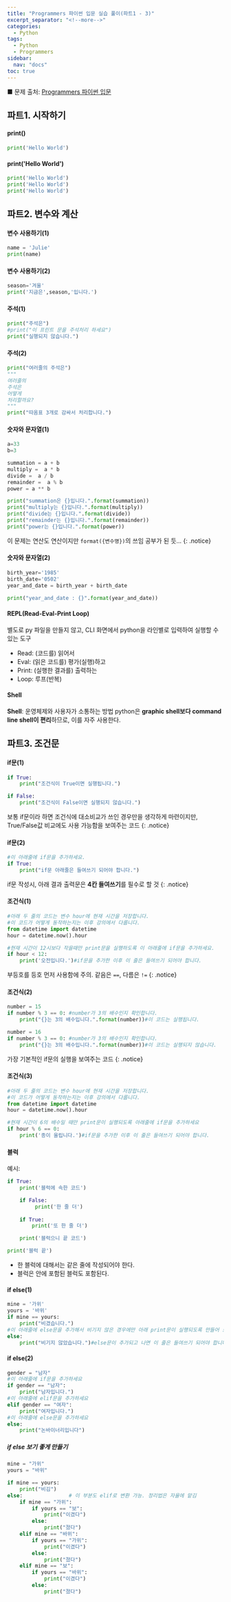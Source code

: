 ```yaml
---
title: "Programmers 파이썬 입문 실습 풀이(파트1 - 3)"
excerpt_separator: "<!--more-->"
categories:
  - Python
tags:
  - Python
  - Programmers
sidebar:
  nav: "docs"
toc: true
---
```


■ 문제 출처: [Programmers 파이썬 입문](https://programmers.co.kr/learn/courses/2)

## 파트1. 시작하기
#### print()
```python
print('Hello World')
```

#### print('Hello World')
```python
print('Hello World')
print('Hello World')
print('Hello World')
```

## 파트2. 변수와 계산
#### 변수 사용하기(1)
```python
name = 'Julie'
print(name)
```

#### 변수 사용하기(2)
```python
season='겨울'
print('지금은',season,'입니다.')
```

#### 주석(1)
```python
print("주석은")
#print("이 프린트 문을 주석처리 하세요")
print("실행되지 않습니다.")
```

#### 주석(2)
```python
print("여러줄의 주석은")
"""
여러줄의
주석은
어떻게
처리할까요?
"""
print("따옴표 3개로 감싸서 처리합니다.")
```

#### 숫자와 문자열(1)
```python
a=33
b=3

summation = a + b
multiply =  a * b
divide =  a / b
remainder =  a % b
power = a ** b

print("summation은 {}입니다.".format(summation))
print("multiply는 {}입니다.".format(multiply))
print("divide는 {}입니다.".format(divide))
print("remainder는 {}입니다.".format(remainder))
print("power는 {}입니다.".format(power))
```
이 문제는 연산도 연산이지만 `format({변수명})`의 쓰임 공부가 된 듯...
{: .notice}

#### 숫자와 문자열(2)
```python
birth_year='1985'
birth_date='0502'
year_and_date = birth_year + birth_date

print("year_and_date : {}".format(year_and_date))
```

#### REPL(Read-Eval-Print Loop)
별도로 py 파일을 만들지 않고, CLI 화면에서 python을 라인별로 입력하여 실행할 수 있는 도구
* Read: (코드를) 읽어서
* Eval: (읽은 코드를) 평가(실행)하고
* Print: (실행한 결과를) 출력하는
* Loop: 루프(반복)

#### Shell
**Shell**: 운영체제와 사용자가 소통하는 방법
python은 **graphic shell보다 command line shell이 편리**하므로, 이를 자주 사용한다.

## 파트3. 조건문
#### if문(1)
```python
if True:
    print("조건식이 True이면 실행됩니다.")

if False:
    print("조건식이 False이면 실행되지 않습니다.")
```
보통 if문이라 하면 조건식에 대소비교가 쓰인 경우만을 생각하게 마련이지만, True/False값 비교에도 사용 가능함을 보여주는 코드
{: .notice}

#### if문(2)
```python
#이 아래줄에 if문을 추가하세요.
if True:
    print("if문 아래줄은 들여쓰기 되어야 합니다.")
```
if문 작성시, 아래 결과 출력문은 **4칸 들여쓰기**를 필수로 할 것
{: .notice}

#### 조건식(1)
```python
#아래 두 줄의 코드는 변수 hour에 현재 시간을 저장합니다.
#이 코드가 어떻게 동작하는지는 이후 강의에서 다룹니다.
from datetime import datetime 
hour = datetime.now().hour

#현재 시간이 12시보다 작을때만 print문을 실행하도록 이 아래줄에 if문을 추가하세요.
if hour < 12: 
    print('오전입니다.')#if문을 추가한 이후 이 줄은 들여쓰기 되어야 합니다.
```
부등호를 등호 먼저 사용함에 주의. 같음은 `==`, 다름은 `!=`
{: .notice}

#### 조건식(2)
```python
number = 15
if number % 3 == 0: #number가 3의 배수인지 확인합니다.
    print("{}는 3의 배수입니다.".format(number))#이 코드는 실행됩니다.

number = 16
if number % 3 == 0: #number가 3의 배수인지 확인합니다.
    print("{}는 3의 배수입니다.".format(number))#이 코드는 실행되지 않습니다.
```
가장 기본적인 if문의 실행을 보여주는 코드
{: .notice}

#### 조건식(3)
```python
#아래 두 줄의 코드는 변수 hour에 현재 시간을 저장합니다.
#이 코드가 어떻게 동작하는지는 이후 강의에서 다룹니다.
from datetime import datetime 
hour = datetime.now().hour

#현재 시간이 6의 배수일 때만 print문이 실행되도록 아래줄에 if문을 추가하세요
if hour % 6 == 0:
    print('종이 울립니다.')#if문을 추가한 이후 이 줄은 들여쓰기 되어야 합니다.
```

#### 블럭
예시:
```python
if True:
    print('블럭에 속한 코드')

    if False:
         print('한 줄 더')
    
    if True:
        print('또 한 줄 더')

    print('블럭으니 끝 코드')

print('블럭 끝')
```
* 한 블럭에 대해서는 같은 줄에 작성되어야 한다.
* 블럭은 안에 포함된 블럭도 포함된다.

#### if else(1)
```python
mine = '가위'
yours = '바위'
if mine == yours:
    print("비겼습니다.")
#이 아래줄에 else문을 추가해서 비기지 않은 경우에만 아래 print문이 실행되도록 만들어 보세요
else:
    print("비기지 않았습니다.")#else문이 추가되고 나면 이 줄은 들여쓰기 되어야 합니다.
```

#### if else(2)
```python
gender = "남자"
#이 아래줄에 if문을 추가하세요
if gender == "남자":
    print("남자입니다.")
#이 아래줄에 elif문을 추가하세요
elif gender == "여자":
    print("여자입니다.")
#이 아래줄에 else문을 추가하세요
else:
    print("논바이너리입니다")
```

##### if else 보기 좋게 만들기
```python
mine = "가위"
yours = "바위"

if mine == yours:
    print("비김")
else:				# 이 부분도 elif로 변환 가능. 정리법은 자율에 맡김
    if mine == "가위":
        if yours == "보":
            print("이겼다")
        else:
            print("졌다")
    elif mine == "바위":
        if yours == "가위":
            print("이겼다")
        else:
            print("졌다")
    elif mine == "보":
        if yours == "바위":
            print("이겼다")
        else:
            print("졌다")
```
